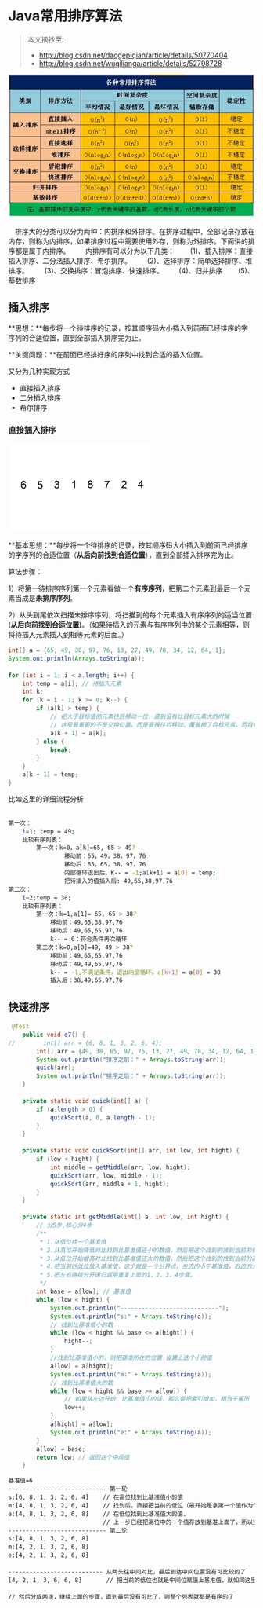 # Java常用排序算法

> 本文摘抄至: 
> * http://blog.csdn.net/daogepiqian/article/details/50770404 
> * http://blog.csdn.net/wuqilianga/article/details/52798728

![](/assets/java_height_base/21457204_1326898064RUxx.jpg)

　排序大的分类可以分为两种：内排序和外排序。在排序过程中，全部记录存放在内存，则称为内排序，如果排序过程中需要使用外存，则称为外排序。下面讲的排序都是属于内排序。
　　内排序有可以分为以下几类：
　　(1)、插入排序：直接插入排序、二分法插入排序、希尔排序。
　　(2)、选择排序：简单选择排序、堆排序。
　　(3)、交换排序：冒泡排序、快速排序。
　　(4)、归并排序
　　(5)、基数排序

## 插入排序
**思想：**每步将一个待排序的记录，按其顺序码大小插入到前面已经排序的字序列的合适位置，直到全部插入排序完为止。

**关键问题：**在前面已经排好序的序列中找到合适的插入位置。

又分为几种实现方式

* 直接插入排序
* 二分插入排序
* 希尔排序

### 直接插入排序

![](/assets/java_height_base/1432702216165801.gif)

**基本思想：**每步将一个待排序的记录，按其顺序码大小插入到前面已经排序的字序列的合适位置（**从后向前找到合适位置**），直到全部插入排序完为止。

算法步骤：

1）将第一待排序序列第一个元素看做一个**有序序列**，把第二个元素到最后一个元素当成是**未排序序列**。

2）从头到尾依次扫描未排序序列，将扫描到的每个元素插入有序序列的适当位置(**从后向前找到合适位置**)。（如果待插入的元素与有序序列中的某个元素相等，则将待插入元素插入到相等元素的后面。）


```java
int[] a = {65, 49, 38, 97, 76, 13, 27, 49, 78, 34, 12, 64, 1};
System.out.println(Arrays.toString(a));

for (int i = 1; i < a.length; i++) {
    int temp = a[i]; // 待插入元素
    int k;
    for (k = i - 1; k >= 0; k--) {
        if (a[k] > temp) {
            // 把大于目标值的元素往后移动一位，直到没有比目标元素大的时候
            // 这里最重要的不是交换位置，而是直接往后移动，覆盖掉了目标元素，而目标元素存储在第3个变量中
            a[k + 1] = a[k]; 
        } else {
            break;
        }
    }
    a[k + 1] = temp;
}
```
比如这里的详细流程分析

```bash

第一次：
	i=1; temp = 49;
	比较有序列表：
		第一次：k=0，a[k]=65, 65 > 49? 
				移动前：65，49，38，97，76
				移动后：65，65，38，97，76
				内部循环退出后，K-- = -1;a[k+1] = a[0] = temp;
				把待插入的值插入后: 49,65,38,97,76
第二次：
	i=2;temp = 38;
	比较有序列表：
		第一次：k=1,a[1]= 65, 65 > 38?
			移动前：49,65,38,97,76
			移动后：49,65,65,97,76
			k-- = 0；符合条件再次循环
		第二次：k=0,a[0]=49, 49 > 38?
			移动前：49,65,65,97,76
			移动后：49,49,65,97,76
			k-- = -1,不满足条件，退出内部循环。a[k+1] = a[0] = 38
			插入后：38,49,65,97,76
```



## 快速排序

```java
 @Test
    public void q7() {
//        int[] arr = {6, 8, 1, 3, 2, 6, 4};
        int[] arr = {49, 38, 65, 97, 76, 13, 27, 49, 78, 34, 12, 64, 1, 8};
        System.out.println("排序之前：" + Arrays.toString(arr));
        quick(arr);
        System.out.println("排序之后：" + Arrays.toString(arr));
    }

    private static void quick(int[] a) {
        if (a.length > 0) {
            quickSort(a, 0, a.length - 1);
        }
    }

    private static void quickSort(int[] arr, int low, int hight) {
        if (low < hight) {
            int middle = getMiddle(arr, low, hight);
            quickSort(arr, low, middle - 1);
            quickSort(arr, middle + 1, hight);
        }
    }

    private static int getMiddle(int[] a, int low, int hight) {
        // 分5步,核心分4步
        /**
         * 1.从低位找一个基准值
         * 2.从高位开始降低对比找到比基准值还小的数值，然后把这个找到的放到当前的低位
         * 3.从低位开始增高对比找到比基准值还大的数值，然后把这个找到的放到当前的高位
         * 4.把当前的低位放入基准值，这个就是一个分界点，左边的小于基准值，右边的大于等于基准值
         * 5.把左右两拨分开递归调用重复上面的1，2，3，4步骤。
         */
        int base = a[low]; // 基准值
        while (low < hight) {
            System.out.println("----------------------------");
            System.out.println("s:" + Arrays.toString(a));
            // 找到比基准值小的数
            while (low < hight && base <= a[hight]) {
                hight--;
            }
            //找到比基准值小的，则把基准所在的位置 设置上这个小的值
            a[low] = a[hight];
            System.out.println("m:" + Arrays.toString(a));
            // 找到比基准值大的数
            while (low < hight && base >= a[low]) {
                // 如果从左边开始，比基准值小的话，那么要把索引增加，相当于遍历
                low++;
            }
            a[hight] = a[low];
            System.out.println("e:" + Arrays.toString(a));
        }
        a[low] = base;
        return low; // 返回这个中间值
    }
```

```bash
基准值=6
---------------------------- 第一轮
s:[6, 8, 1, 3, 2, 6, 4]    // 在高位找到比基准值小的值
m:[4, 8, 1, 3, 2, 6, 4]    // 找到后，直接把当前的低位（最开始是拿第一个值作为低位的）换成这个小值
e:[4, 8, 1, 3, 2, 6, 8]    // 在低位找到比基准值大的值，
                           // 上一步已经把高位中的一个值存放到基准上面了，所以空缺,就把这个高位插入找到的大值
---------------------------- 第二论
s:[4, 8, 1, 3, 2, 6, 8]
m:[4, 2, 1, 3, 2, 6, 8]
e:[4, 2, 1, 3, 2, 6, 8]

--------------------------- 从两头往中间对比，最后到达中间位置没有可比较的了
[4, 2, 1, 3, 6, 6, 8]	    // 把当前的低位也就是中间位赋值上基准值，就如同这里，基准值左边的始终比基准值小，右边的始终比基准值大,或则相等。 

// 然后分成两拨，继续上面的步骤，直到最后没有可比了，则整个列表就都是有序的了			  

```





